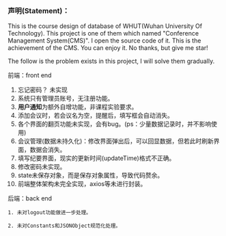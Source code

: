 ### **声明(Statement)**：

This is the course design of database of WHUT(Wuhan University Of Technology). This project is one of them which named "Conference Management System(CMS)". I open the source code of it. This is the achievement of the CMS. You can enjoy it. No thanks, but give me star!

The follow is the problem exists in this project, I will solve them gradually.

前端：front end

1. 忘记密码？  未实现
2. 系统只有管理员账号，无注册功能。
3. **用户通知**为额外自增功能，非课程实验要求。
4. 添加会议时，若会议名为空，提醒后，填写框会自动消失。
5. 各个界面的翻页功能未实现，会有bug。(ps：少量数据记录时，并不影响使用)
6. 会议管理(数据未持久化)：修改界面弹出后，可以回显数据，但若此时刷新界面，数据会消失。
7. 填写纪要界面，现实的更新时间(updateTime)格式不正确。
8. 修改密码未实现。
9. state未保存对象，而是保存对象属性，导致代码赘余。
10. 前端整体架构未完全实现，axios等未进行封装。

后端：back end

	1. 未对logout功能做进一步处理。

 	2. 未对Constants和JSONObject规范化处理。